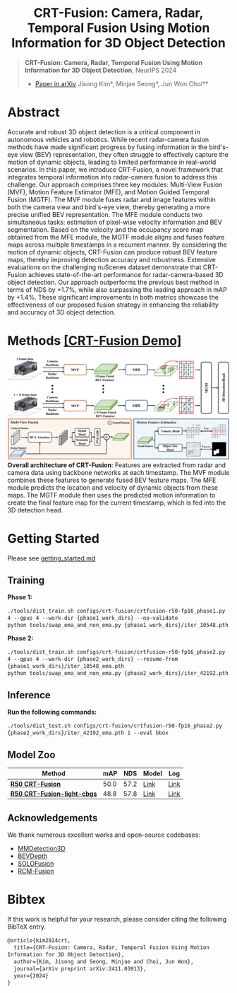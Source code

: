 <div align="center">   
  
# CRT-Fusion: Camera, Radar, Temporal Fusion Using Motion Information for 3D Object Detection
</div>


> **CRT-Fusion: Camera, Radar, Temporal Fusion Using Motion Information for 3D Object Detection**, NeurIPS 2024
> - [Paper in arXiv](https://arxiv.org/pdf/2411.03013)
> Jisong Kim*, Minjae Seong*, Jun Won Choi**


# Abstract
Accurate and robust 3D object detection is a critical component in autonomous vehicles and robotics. While recent radar-camera fusion methods have made significant progress by fusing information in the bird's-eye view (BEV) representation, they often struggle to effectively capture the motion of dynamic objects, leading to limited performance in real-world scenarios. In this paper, we introduce CRT-Fusion, a novel framework that integrates temporal information into radar-camera fusion to address this challenge. Our approach comprises three key modules: Multi-View Fusion (MVF), Motion Feature Estimator (MFE), and Motion Guided Temporal Fusion (MGTF). The MVF module fuses radar and image features within both the camera view and bird's-eye view, thereby generating a more precise unified BEV representation. The MFE module conducts two simultaneous tasks: estimation of pixel-wise velocity information and BEV segmentation. Based on the velocity and the occupancy score map obtained from the MFE module, the MGTF module aligns and fuses feature maps across multiple timestamps in a recurrent manner. By considering the motion of dynamic objects, CRT-Fusion can produce robust BEV feature maps, thereby improving detection accuracy and robustness. Extensive evaluations on the challenging nuScenes dataset demonstrate that CRT-Fusion achieves state-of-the-art performance for radar-camera-based 3D object detection. Our approach outperforms the previous best method in terms of NDS by +1.7%, while also surpassing the leading approach in mAP by +1.4%. These significant improvements in both metrics showcase the effectiveness of our proposed fusion strategy in enhancing the reliability and accuracy of 3D object detection. 


<h1>Methods <a href="https://youtube.com/shorts/BvfSRl9MKnw" target="_blank">[CRT-Fusion Demo]</a></h1>

![method](./figs/CRT-Fusion_overall.png "model arch")
**Overall architecture of CRT-Fusion**: Features are extracted from radar and camera data using backbone networks at each timestamp. The MVF module combines these features to generate fused BEV feature maps. The MFE module predicts the location and velocity of dynamic objects from these maps. The MGTF module then uses the predicted motion information to create the final feature map for the current timestamp, which is fed into the 3D detection head.


# Getting Started
Please see [getting_started.md](docs/getting_started.md)


## Training
**Phase 1:**
```shell
./tools/dist_train.sh configs/crt-fusion/crtfusion-r50-fp16_phase1.py 4 --gpus 4 --work-dir {phase1_work_dirs} --no-validate
python tools/swap_ema_and_non_ema.py {phase1_work_dirs}/iter_10548.pth
```
**Phase 2:**
```shell
./tools/dist_train.sh configs/crt-fusion/crtfusion-r50-fp16_phase2.py 4 --gpus 4 --work-dir {phase2_work_dirs} --resume-from {phase1_work_dirs}/iter_10548_ema.pth
python tools/swap_ema_and_non_ema.py {phase2_work_dirs}/iter_42192.pth
```

## Inference
**Run the following commands:**
```shell
./tools/dist_test.sh configs/crt-fusion/crtfusion-r50-fp16_phase2.py {phase2_work_dirs}/iter_42192_ema.pth 1 --eval bbox
```

## Model Zoo
|Method|mAP|NDS|Model|Log
|-|-|-|-|-|
|[**R50 CRT-Fusion**](configs/crt-fusion/crtfusion-r50-fp16_phase2.py)|50.0|57.2|[Link](https://github.com/Divadi/SOLOFusion/releases/download/v0.1.0/r50-shortonly-fp16_ema.pth)|[Link](https://github.com/Divadi/SOLOFusion/releases/download/v0.1.0/r50-shortonly-fp16.log)
|[**R50 CRT-Fusion-light-cbgs**](configs/crt-fusion/crtfusion-r50-fp16_phase2_light_cbgs.py)|48.8|57.8|[Link](https://github.com/Divadi/SOLOFusion/releases/download/v0.1.0/r50-longonly-fp16_phase2_ema.pth)|[Link](https://github.com/Divadi/SOLOFusion/releases/download/v0.1.0/r50-longonly-fp16_phase2.log)


## Acknowledgements
We thank numerous excellent works and open-source codebases:
- [MMDetection3D](https://github.com/open-mmlab/mmdetection3d)
- [BEVDepth](https://github.com/Megvii-BaseDetection/BEVDepth)
- [SOLOFusion](https://github.com/Divadi/SOLOFusion)
- [RCM-Fusion](https://github.com/mjseong0414/RCM-Fusion)


# Bibtex
If this work is helpful for your research, please consider citing the following BibTeX entry.

```
@article{kim2024crt,
  title={CRT-Fusion: Camera, Radar, Temporal Fusion Using Motion Information for 3D Object Detection},
  author={Kim, Jisong and Seong, Minjae and Choi, Jun Won},
  journal={arXiv preprint arXiv:2411.03013},
  year={2024}
}
```